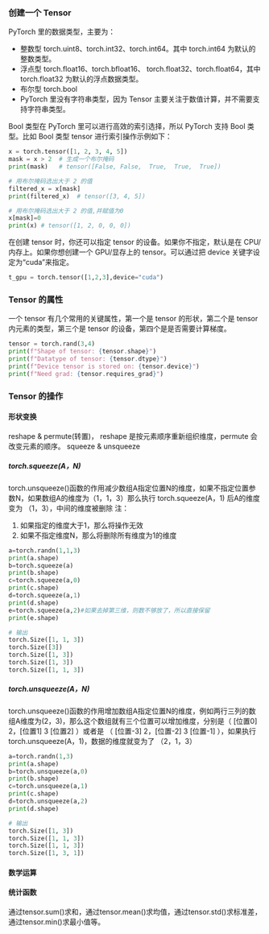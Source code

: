### 创建一个 Tensor
PyTorch 里的数据类型，主要为：
- 整数型 torch.uint8、torch.int32、torch.int64。其中 torch.int64 为默认的整数类型。
- 浮点型 torch.float16、torch.bfloat16、 torch.float32、torch.float64，其中 torch.float32 为默认的浮点数据类型。
- 布尔型 torch.bool
- PyTorch 里没有字符串类型，因为 Tensor 主要关注于数值计算，并不需要支持字符串类型。

Bool 类型在 PyTorch 里可以进行高效的索引选择，所以 PyTorch 支持 Bool 类型。比如 Bool 类型 tensor 进行索引操作示例如下：

```python
x = torch.tensor([1, 2, 3, 4, 5])
mask = x > 2  # 生成一个布尔掩码
print(mask)   # tensor([False, False,  True,  True,  True])

# 用布尔掩码选出大于 2 的值
filtered_x = x[mask]
print(filtered_x)  # tensor([3, 4, 5])

# 用布尔掩码选出大于 2 的值,并赋值为0
x[mask]=0
print(x) # tensor([1, 2, 0, 0, 0])
```

在创建 tensor 时，你还可以指定 tensor 的设备。如果你不指定，默认是在 CPU/内存上。如果你想创建一个 GPU/显存上的 tensor。可以通过把 device 关键字设定为“cuda”来指定。

```python
t_gpu = torch.tensor([1,2,3],device="cuda")
```

### Tensor 的属性
一个 tensor 有几个常用的关键属性，第一个是 tensor 的形状，第二个是 tensor 内元素的类型，第三个是 tensor 的设备，第四个是是否需要计算梯度。

```python
tensor = torch.rand(3,4)
print(f"Shape of tensor: {tensor.shape}")
print(f"Datatype of tensor: {tensor.dtype}")
print(f"Device tensor is stored on: {tensor.device}")
print(f"Need grad: {tensor.requires_grad}")
```

### Tensor 的操作

#### 形状变换
reshape & permute(转置)， reshape 是按元素顺序重新组织维度，permute 会改变元素的顺序。
squeeze & unsqueeze

##### torch.squeeze(A，N)
torch.unsqueeze()函数的作用减少数组A指定位置N的维度，如果不指定位置参数N，如果数组A的维度为（1，1，3）那么执行 torch.squeeze(A，1) 后A的维度变为 （1，3），中间的维度被删除
注：
1. 如果指定的维度大于1，那么将操作无效
2. 如果不指定维度N，那么将删除所有维度为1的维度

```python
a=torch.randn(1,1,3)
print(a.shape)
b=torch.squeeze(a)
print(b.shape)
c=torch.squeeze(a,0)
print(c.shape)
d=torch.squeeze(a,1)
print(d.shape)
e=torch.squeeze(a,2)#如果去掉第三维，则数不够放了，所以直接保留
print(e.shape)

# 输出
torch.Size([1, 1, 3])
torch.Size([3])
torch.Size([1, 3])
torch.Size([1, 3])
torch.Size([1, 1, 3])
```

##### torch.unsqueeze(A，N)
torch.unsqueeze()函数的作用增加数组A指定位置N的维度，例如两行三列的数组A维度为(2，3)，那么这个数组就有三个位置可以增加维度，分别是（ [位置0] 2，[位置1] 3 [位置2] ）或者是 （ [位置-3] 2，[位置-2] 3 [位置-1] ），如果执行 torch.unsqueeze(A，1)，数据的维度就变为了 （2，1，3）

```python
a=torch.randn(1,3)
print(a.shape)
b=torch.unsqueeze(a,0)
print(b.shape)
c=torch.unsqueeze(a,1)
print(c.shape)
d=torch.unsqueeze(a,2)
print(d.shape)

# 输出
torch.Size([1, 3])
torch.Size([1, 1, 3])
torch.Size([1, 1, 3])
torch.Size([1, 3, 1])
```

#### 数学运算

#### 统计函数
通过tensor.sum()求和，通过tensor.mean()求均值，通过tensor.std()求标准差，通过tensor.min()求最小值等。